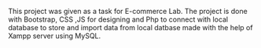 This project was given as a task for E-commerce Lab. The project is done with Bootstrap, CSS ,JS for designing and 
Php to connect with local database to store and import data from local datbase made with the help of Xampp server using MySQL.
